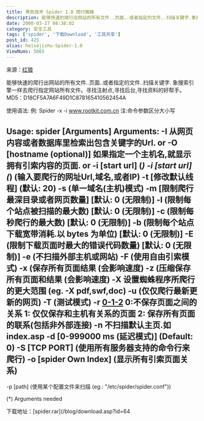 ```yaml
---
title: 黑色技术 Spider 1.0 爬行蜘蛛
description: 能够快速的爬行出网站的所有文件..页面..或者指定的文件..扫描关键字.象搜索引擎一样去爬行指定网站所有文件。寻找注射点,寻找后台,寻找资料的好帮手。MD5：D18CF5A7A6F49D1C878165410562454A
date: 2008-03-27 08:38:02
category: 安全工具
tags: ['spider', '下载Download', '工具共享']
post_id: 425
alias: heisejishu-Spider-1.0
ViewNums: 5865
---
```


来源：[红狼](http://www.wolfexp.net/2008/)

能够快速的爬行出网站的所有文件..页面..或者指定的文件..扫描关键字.
象搜索引擎一样去爬行指定网站所有文件。寻找注射点,寻找后台,寻找资料的好帮手。
MD5：D18CF5A7A6F49D1C878165410562454A

使用语法:
例:
Spider -x -i www.rootkit.com.cn
注:命令参数区分大小写

Usage: spider [Arguments]
Arguments:
-I 从网页内容或者数据库里检索出包含关键字的Url.
or
-O [hostname (optional)] 如果指定一个主机名,就显示拥有引索内容的页面.
or
-i [start url] (*) -i [start url] (*) (输入要爬行的网址Url,域名,或者IP)
-t [修改默认线程] (默认: 20)
-s (单一域名(主机)模式)
-m [限制爬行最深目录或者网页数量] [默认: 0 (无限制)]
-l (限制每个站点被扫描的最大数) [默认: 0 (无限制)]
-c (限制每秒爬行的最大数) [默认: 0 (无限制)]
-b (限制每个站点下载宽带消耗.以 bytes 为单位) [默认: 0 (无限制)]
-E (限制下载页面时最大的错误代码数量) [默认: 0 (无限制)]
-e (不扫描外部主机或网站)
-F (使用自由引索模式)
-x (保存所有页面结果 (会影响速度)
-z (压缩保存所有页面和结果 (会影响速度)
-X 设置蜘蛛程序所爬行的更大范围 (eg. -X pdf,swf,doc)
-u (仅仅爬行最新更新的网页)
-T (测试模式)
-r [0-1-2](保存页面之间的关系 (Default: 1))
0:不保存页面之间的关系
1: 仅仅保存和主机有关系的页面
2: 保存所有页面的联系(包括非外部连接)
-n 不扫描默认主页.如index.asp
-d [0-999000 ms (延迟模式)] (Default: 0)
-S [TCP PORT] (使用所有服务器支持的命令行来爬行)
-o [spider Own Index] (显示所有引索页面关系)
--
-p [path] (使用某个配置文件来扫描 (eg.: "/etc/spider/spider.conf"))

(*) Arguments needed

下载地址：[spider.rar](/blog/download.asp?id=64

